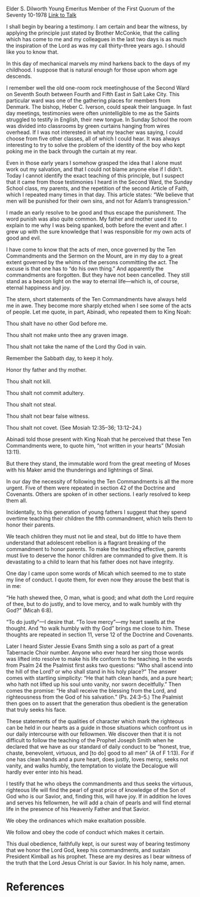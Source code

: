 Elder S. Dilworth Young
Emeritus Member of the First Quorum of the Seventy
10-1978
[Link to Talk](https://www.churchofjesuschrist.org/study/general-conference/1978/10/he-hath-showed-thee-o-man-what-is-good?lang=eng)

I shall begin by bearing a testimony. I am certain and bear the witness, by applying the principle just stated by Brother McConkie, that the calling which has come to me and my colleagues in the last two days is as much the inspiration of the Lord as was my call thirty-three years ago. I should like you to know that.

In this day of mechanical marvels my mind harkens back to the days of my childhood. I suppose that is natural enough for those upon whom age descends.

I remember well the old one-room rock meetinghouse of the Second Ward on Seventh South between Fourth and Fifth East in Salt Lake City. This particular ward was one of the gathering places for members from Denmark. The bishop, Heber C. Iverson, could speak their language. In fast day meetings, testimonies were often unintelligible to me as the Saints struggled to testify in English, their new tongue. In Sunday School the room was divided into classrooms by green curtains hanging from wires overhead. If I was not interested in what my teacher was saying, I could choose from five other classes, all of which I could hear. It was always interesting to try to solve the problem of the identity of the boy who kept poking me in the back through the curtain at my rear.

Even in those early years I somehow grasped the idea that I alone must work out my salvation, and that I could not blame anyone else if I didn’t. Today I cannot identify the exact teaching of this principle, but I suspect that it came from those testimonies I heard in the Second Ward, the Sunday School class, my parents, and the repetition of the second Article of Faith, which I repeated many times in that day. This article states: “We believe that men will be punished for their own sins, and not for Adam’s transgression.”

I made an early resolve to be good and thus escape the punishment. The word punish was also quite common. My father and mother used it to explain to me why I was being spanked, both before the event and after. I grew up with the sure knowledge that I was responsible for my own acts of good and evil.

I have come to know that the acts of men, once governed by the Ten Commandments and the Sermon on the Mount, are in my day to a great extent governed by the whims of the persons committing the act. The excuse is that one has to “do his own thing.” And apparently the commandments are forgotten. But they have not been cancelled. They still stand as a beacon light on the way to eternal life—which is, of course, eternal happiness and joy.

The stern, short statements of the Ten Commandments have always held me in awe. They become more sharply etched when I see some of the acts of people. Let me quote, in part, Abinadi, who repeated them to King Noah:





Thou shalt have no other God before me.





Thou shalt not make unto thee any graven image.





Thou shalt not take the name of the Lord thy God in vain.





Remember the Sabbath day, to keep it holy.





Honor thy father and thy mother.





Thou shalt not kill.





Thou shalt not commit adultery.





Thou shalt not steal.





Thou shalt not bear false witness.





Thou shalt not covet. (See Mosiah 12:35–36; 13:12–24.)





Abinadi told those present with King Noah that he perceived that these Ten Commandments were, to quote him, “not written in your hearts” (Mosiah 13:11).

But there they stand, the immutable word from the great meeting of Moses with his Maker amid the thunderings and lightnings of Sinai.

In our day the necessity of following the Ten Commandments is all the more urgent. Five of them were repeated in section 42 of the Doctrine and Covenants. Others are spoken of in other sections. I early resolved to keep them all.

Incidentally, to this generation of young fathers I suggest that they spend overtime teaching their children the fifth commandment, which tells them to honor their parents.

We teach children they must not lie and steal, but do little to have them understand that adolescent rebellion is a flagrant breaking of the commandment to honor parents. To make the teaching effective, parents must live to deserve the honor children are commanded to give them. It is devastating to a child to learn that his father does not have integrity.

One day I came upon some words of Micah which seemed to me to state my line of conduct. I quote them, for even now they arouse the best that is in me:

“He hath shewed thee, O man, what is good; and what doth the Lord require of thee, but to do justly, and to love mercy, and to walk humbly with thy God?” (Micah 6:8).

“To do justly”—I desire that. “To love mercy”—my heart swells at the thought. And “to walk humbly with thy God” brings me close to him. These thoughts are repeated in section 11, verse 12 of the Doctrine and Covenants.

Later I heard Sister Jessie Evans Smith sing a solo as part of a great Tabernacle Choir number. Anyone who ever heard her sing those words was lifted into resolve to make his life conform to the teaching. In the words from Psalm 24 the Psalmist first asks two questions: “Who shall ascend into the hill of the Lord? or who shall stand in his holy place?” The answer comes with startling simplicity: “He that hath clean hands, and a pure heart; who hath not lifted up his soul unto vanity, nor sworn deceitfully.” Then comes the promise: “He shall receive the blessing from the Lord, and righteousness from the God of his salvation.” (Ps. 24:3–5.) The Psalmist then goes on to assert that the generation thus obedient is the generation that truly seeks his face.

These statements of the qualities of character which mark the righteous can be held in our hearts as a guide in those situations which confront us in our daily intercourse with our fellowmen. We discover then that it is not difficult to follow the teaching of the Prophet Joseph Smith when he declared that we have as our standard of daily conduct to be “honest, true, chaste, benevolent, virtuous, and [to do] good to all men” (A of F 1:13). For if one has clean hands and a pure heart, does justly, loves mercy, seeks not vanity, and walks humbly, the temptation to violate the Decalogue will hardly ever enter into his head.

I testify that he who obeys the commandments and thus seeks the virtuous, righteous life will find the pearl of great price of knowledge of the Son of God who is our Savior, and, finding this, will have joy. If in addition he loves and serves his fellowmen, he will add a chain of pearls and will find eternal life in the presence of his Heavenly Father and that Savior.

We obey the ordinances which make exaltation possible.

We follow and obey the code of conduct which makes it certain.

This dual obedience, faithfully kept, is our surest way of bearing testimony that we honor the Lord God, keep his commandments, and sustain President Kimball as his prophet. These are my desires as I bear witness of the truth that the Lord Jesus Christ is our Savior. In his holy name, amen.

# References
